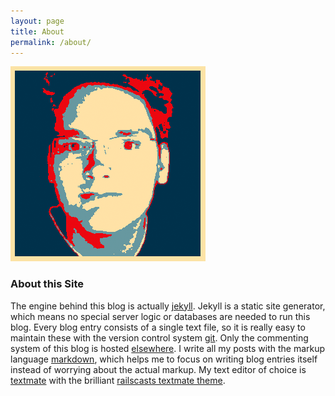 ```yaml
---
layout: page
title: About
permalink: /about/
---
```


<img src="/images/about/avatar.png" title="Caiyuanqing" class="img_left" alt="Caiyuanqing" />

### About this Site

The engine behind this blog is actually [jekyll][jekyll]. Jekyll is a static site generator, which means no special server logic or databases are needed to run this blog. Every blog entry consists of a single text file, so it is really easy to maintain these with the version control system [git][git]. Only the commenting system of this blog is hosted [elsewhere][disqus]. I write all my posts with the markup language [markdown][daringfireball], which helps me to focus on writing blog entries itself instead of worrying about the actual markup. My text editor of choice is [textmate][macromates] with the brilliant [railscasts textmate theme][railscasts].



[jekyll]: http://github.com/mojombo/jekyll "Jekyll"
[daringfireball]: http://daringfireball.net/projects/markdown/ "Markdown"
[git]: http://git-scm.com/ "Git Version Control System"
[macromates]: http://macromates.com/ "Textmate Editor"
[disqus]: http://disqus.com/ "Disqus Commenting System"
[uni-ol]: http://www.uni-ol.de/ "Universität Oldenburg"
[twitter]: http://twitter.com/wulfovitch "Twitter: wulfovitch"
[railscasts]: http://railscasts.com/about "Railscasts Textmate Theme"


